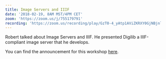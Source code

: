 ```yaml
---
title: Image Servers and IIIF
date: '2018-02-19, 8AM MST/4PM CET'
zoom: 'https://zoom.us/j/755179791'
recording: 'https://zoom.us/recording/play/GzT0-4_yAtp1AViZKRXY0GjNBjnlQmF2ylvMaFzVQkUqA1NHe-37sjhvcj0ic4us'
---
```


Robert talked about Image Servers and IIIF. He presented Digilib a IIIF-compliant image server that he  develops.

You can find the announcement for this workshop [here](/2018/01/16/announcing-february-virtual-workshop/).
